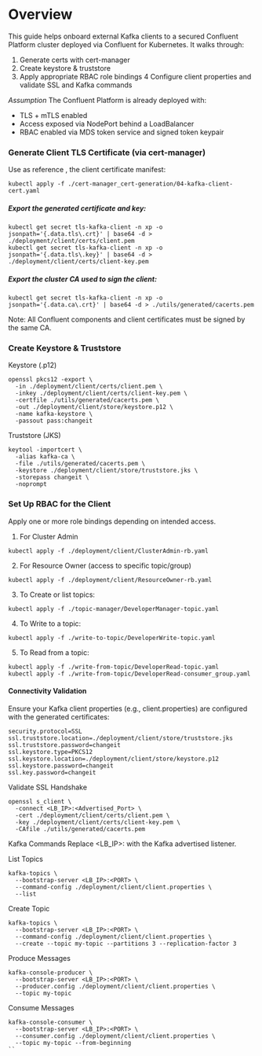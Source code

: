 # Overview
This guide helps onboard external Kafka clients to a secured Confluent Platform cluster deployed via Confluent for Kubernetes. It walks through:
1. 	Generate certs with cert-manager
2. 	Create keystore & truststore
3. 	Apply appropriate RBAC role bindings
4	Configure client properties and validate SSL and Kafka commands

*Assumption* The Confluent Platform is already deployed with:
- TLS + mTLS enabled
- Access exposed via NodePort behind a LoadBalancer
- RBAC enabled via MDS token service and signed token keypair

### Generate Client TLS Certificate (via cert-manager)
Use as reference , the client certificate manifest:

```
kubectl apply -f ./cert-manager_cert-generation/04-kafka-client-cert.yaml
```

##### Export the generated certificate and key:

```
kubectl get secret tls-kafka-client -n xp -o jsonpath='{.data.tls\.crt}' | base64 -d > ./deployment/client/certs/client.pem
kubectl get secret tls-kafka-client -n xp -o jsonpath='{.data.tls\.key}' | base64 -d > ./deployment/client/certs/client-key.pem
```

##### Export the cluster CA used to sign the client:

```
kubectl get secret tls-kafka-client -n xp -o jsonpath='{.data.ca\.crt}' | base64 -d > ./utils/generated/cacerts.pem
```
Note: All Confluent components and client certificates must be signed by the same CA.

### Create Keystore & Truststore
Keystore (.p12)
```
openssl pkcs12 -export \
  -in ./deployment/client/certs/client.pem \
  -inkey ./deployment/client/certs/client-key.pem \
  -certfile ./utils/generated/cacerts.pem \
  -out ./deployment/client/store/keystore.p12 \
  -name kafka-keystore \
  -passout pass:changeit
```
Truststore (JKS)
```
keytool -importcert \
  -alias kafka-ca \
  -file ./utils/generated/cacerts.pem \
  -keystore ./deployment/client/store/truststore.jks \
  -storepass changeit \
  -noprompt
```

### Set Up RBAC for the Client
Apply one or more role bindings depending on intended access.

1. For Cluster Admin 
```
kubectl apply -f ./deployment/client/ClusterAdmin-rb.yaml
```
2. For Resource Owner (access to specific topic/group)
```
kubectl apply -f ./deployment/client/ResourceOwner-rb.yaml
```
3. To Create or list topics:
```
kubectl apply -f ./topic-manager/DeveloperManager-topic.yaml
```
4. To Write to a topic:
```
kubectl apply -f ./write-to-topic/DeveloperWrite-topic.yaml
```
5. To Read from a topic:
```
kubectl apply -f ./write-from-topic/DeveloperRead-topic.yaml
kubectl apply -f ./write-from-topic/DeveloperRead-consumer_group.yaml
```

#### Connectivity Validation
Ensure your Kafka client properties (e.g., client.properties) are configured with the generated certificates:
```
security.protocol=SSL
ssl.truststore.location=./deployment/client/store/truststore.jks
ssl.truststore.password=changeit
ssl.keystore.type=PKCS12
ssl.keystore.location=./deployment/client/store/keystore.p12
ssl.keystore.password=changeit
ssl.key.password=changeit
```
Validate SSL Handshake
```
openssl s_client \
  -connect <LB_IP>:<Advertised_Port> \
  -cert ./deployment/client/certs/client.pem \
  -key ./deployment/client/certs/client-key.pem \
  -CAfile ./utils/generated/cacerts.pem
```
Kafka Commands
Replace <LB_IP>:<PORT> with the Kafka advertised listener.

List Topics
```
kafka-topics \
  --bootstrap-server <LB_IP>:<PORT> \
  --command-config ./deployment/client/client.properties \
  --list
```
Create Topic
```
kafka-topics \
  --bootstrap-server <LB_IP>:<PORT> \
  --command-config ./deployment/client/client.properties \
  --create --topic my-topic --partitions 3 --replication-factor 3
```
Produce Messages
```
kafka-console-producer \
  --bootstrap-server <LB_IP>:<PORT> \
  --producer.config ./deployment/client/client.properties \
  --topic my-topic
```
Consume Messages
```
kafka-console-consumer \
  --bootstrap-server <LB_IP>:<PORT> \
  --consumer.config ./deployment/client/client.properties \
  --topic my-topic --from-beginning
``
